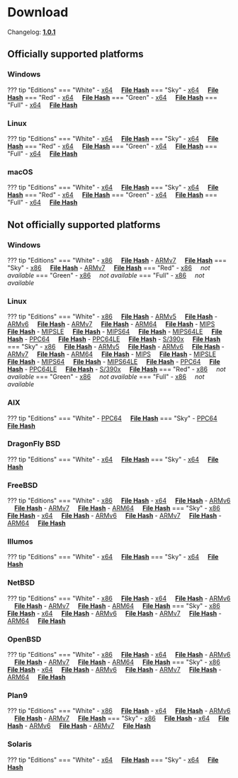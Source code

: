 # Download

Changelog: [**1.0.1**](../Changelog.md#101-_-august-06-2020)

## Officially supported platforms

### Windows

??? tip "Editions"
    === "White"
        - [x64](/dl/1.0.1/white/windows/dixer_amd64.exe) &nbsp;&nbsp;&nbsp; **<a href="/dl/1.0.1/white/windows/dixer_amd64_checksum.txt" target="_blank">File Hash</a>**
    === "Sky"
        - [x64](/dl/1.0.1/sky/windows/dixer_amd64.exe) &nbsp;&nbsp;&nbsp; **<a href="/dl/1.0.1/sky/windows/dixer_amd64_checksum.txt" target="_blank">File Hash</a>**
    === "Red"
        - [x64](/dl/1.0.1/red/windows/dixer_amd64.exe) &nbsp;&nbsp;&nbsp; **<a href="/dl/1.0.1/red/windows/dixer_amd64_checksum.txt" target="_blank">File Hash</a>**
    === "Green"
        - [x64](/dl/1.0.1/green/windows/dixer_amd64.exe) &nbsp;&nbsp;&nbsp; **<a href="/dl/1.0.1/green/windows/dixer_amd64_checksum.txt" target="_blank">File Hash</a>**
    === "Full"
        - [x64](/dl/1.0.1/full/windows/dixer_amd64.exe) &nbsp;&nbsp;&nbsp; **<a href="/dl/1.0.1/full/windows/dixer_amd64_checksum.txt" target="_blank">File Hash</a>**

### Linux

??? tip "Editions"
    === "White"
        - [x64](/dl/1.0.1/white/linux/dixer_amd64) &nbsp;&nbsp;&nbsp; **<a href="/dl/1.0.1/white/linux/dixer_amd64_checksum.txt" target="_blank">File Hash</a>**
    === "Sky"
        - [x64](/dl/1.0.1/sky/linux/dixer_amd64) &nbsp;&nbsp;&nbsp; **<a href="/dl/1.0.1/sky/linux/dixer_amd64_checksum.txt" target="_blank">File Hash</a>**
    === "Red"
        - [x64](/dl/1.0.1/red/linux/dixer_amd64) &nbsp;&nbsp;&nbsp; **<a href="/dl/1.0.1/red/linux/dixer_amd64_checksum.txt" target="_blank">File Hash</a>**
    === "Green"
        - [x64](/dl/1.0.1/green/linux/dixer_amd64) &nbsp;&nbsp;&nbsp; **<a href="/dl/1.0.1/green/linux/dixer_amd64_checksum.txt" target="_blank">File Hash</a>**
    === "Full"
        - [x64](/dl/1.0.1/full/linux/dixer_amd64) &nbsp;&nbsp;&nbsp; **<a href="/dl/1.0.1/full/linux/dixer_amd64_checksum.txt" target="_blank">File Hash</a>**

### macOS

??? tip "Editions"
    === "White"
        - [x64](/dl/1.0.1/white/darwin/dixer_amd64) &nbsp;&nbsp;&nbsp; **<a href="/dl/1.0.1/white/darwin/dixer_amd64_checksum.txt" target="_blank">File Hash</a>**
    === "Sky"
        - [x64](/dl/1.0.1/sky/darwin/dixer_amd64) &nbsp;&nbsp;&nbsp; **<a href="/dl/1.0.1/sky/darwin/dixer_amd64_checksum.txt" target="_blank">File Hash</a>**
    === "Red"
        - [x64](/dl/1.0.1/red/darwin/dixer_amd64) &nbsp;&nbsp;&nbsp; **<a href="/dl/1.0.1/red/darwin/dixer_amd64_checksum.txt" target="_blank">File Hash</a>**
    === "Green"
        - [x64](/dl/1.0.1/green/darwin/dixer_amd64) &nbsp;&nbsp;&nbsp; **<a href="/dl/1.0.1/green/darwin/dixer_amd64_checksum.txt" target="_blank">File Hash</a>**
    === "Full"
        - [x64](/dl/1.0.1/full/darwin/dixer_amd64) &nbsp;&nbsp;&nbsp; **<a href="/dl/1.0.1/full/darwin/dixer_amd64_checksum.txt" target="_blank">File Hash</a>**

## Not officially supported platforms

### Windows

??? tip "Editions"
    === "White"
        - [x86](/dl/1.0.1/white/windows/dixer_386.exe) &nbsp;&nbsp;&nbsp; **<a href="/dl/1.0.1/white/windows/dixer_386_checksum.txt" target="_blank">File Hash</a>**
        - [ARMv7](/dl/1.0.1/white/windows/dixer_armV7.exe) &nbsp;&nbsp;&nbsp; **<a href="/dl/1.0.1/white/windows/dixer_armV7_checksum.txt" target="_blank">File Hash</a>**
    === "Sky"
        - [x86](/dl/1.0.1/sky/windows/dixer_386.exe) &nbsp;&nbsp;&nbsp; **<a href="/dl/1.0.1/sky/windows/dixer_386_checksum.txt" target="_blank">File Hash</a>**
        - [ARMv7](/dl/1.0.1/white/windows/dixer_armV7.exe) &nbsp;&nbsp;&nbsp; **<a href="/dl/1.0.1/sky/windows/dixer_armV7_checksum.txt" target="_blank">File Hash</a>**
    === "Red"
        - [x86](/dl/1.0.1/red/windows/dixer_386.exe) &nbsp;&nbsp;&nbsp; *not available*
    === "Green"
        - [x86](/dl/1.0.1/green/windows/dixer_386.exe) &nbsp;&nbsp;&nbsp; *not available*
    === "Full"
        - [x86](/dl/1.0.1/full/windows/dixer_386.exe) &nbsp;&nbsp;&nbsp; *not available*

### Linux

??? tip "Editions"
    === "White"
        - [x86](/dl/1.0.1/white/linux/dixer_386) &nbsp;&nbsp;&nbsp; **<a href="/dl/1.0.1/white/linux/dixer_386_checksum.txt" target="_blank">File Hash</a>**
        - [ARMv5](/dl/1.0.1/white/linux/dixer_armV5) &nbsp;&nbsp;&nbsp; **<a href="/dl/1.0.1/white/linux/dixer_armV5_checksum.txt" target="_blank">File Hash</a>**
        - [ARMv6](/dl/1.0.1/white/linux/dixer_armV6) &nbsp;&nbsp;&nbsp; **<a href="/dl/1.0.1/white/linux/dixer_armV6_checksum.txt" target="_blank">File Hash</a>**
        - [ARMv7](/dl/1.0.1/white/linux/dixer_armV7) &nbsp;&nbsp;&nbsp; **<a href="/dl/1.0.1/white/linux/dixer_armV7_checksum.txt" target="_blank">File Hash</a>**
        - [ARM64](/dl/1.0.1/white/linux/dixer_arm64) &nbsp;&nbsp;&nbsp; **<a href="/dl/1.0.1/white/linux/dixer_arm64_checksum.txt" target="_blank">File Hash</a>**
        - [MIPS](/dl/1.0.1/white/linux/dixer_mips) &nbsp;&nbsp;&nbsp; **<a href="/dl/1.0.1/white/linux/dixer_mips_checksum.txt" target="_blank">File Hash</a>**
        - [MIPSLE](/dl/1.0.1/white/linux/dixer_mipsle) &nbsp;&nbsp;&nbsp; **<a href="/dl/1.0.1/white/linux/dixer_mipsle_checksum.txt" target="_blank">File Hash</a>**
        - [MIPS64](/dl/1.0.1/white/linux/dixer_mips64) &nbsp;&nbsp;&nbsp; **<a href="/dl/1.0.1/white/linux/dixer_mips64_checksum.txt" target="_blank">File Hash</a>**
        - [MIPS64LE](/dl/1.0.1/white/linux/dixer_mips64le) &nbsp;&nbsp;&nbsp; **<a href="/dl/1.0.1/white/linux/dixer_mips64le_checksum.txt" target="_blank">File Hash</a>**
        - [PPC64](/dl/1.0.1/white/linux/dixer_ppc64) &nbsp;&nbsp;&nbsp; **<a href="/dl/1.0.1/white/linux/dixer_ppc64_checksum.txt" target="_blank">File Hash</a>**
        - [PPC64LE](/dl/1.0.1/white/linux/dixer_ppc64le) &nbsp;&nbsp;&nbsp; **<a href="/dl/1.0.1/white/linux/dixer_ppc64le_checksum.txt" target="_blank">File Hash</a>**
        - [S/390x](/dl/1.0.1/white/linux/dixer_s390x) &nbsp;&nbsp;&nbsp; **<a href="/dl/1.0.1/white/linux/dixer_s390x_checksum.txt" target="_blank">File Hash</a>**
    === "Sky"
        - [x86](/dl/1.0.1/sky/linux/dixer_386) &nbsp;&nbsp;&nbsp; **<a href="/dl/1.0.1/sky/linux/dixer_386_checksum.txt" target="_blank">File Hash</a>**
        - [ARMv5](/dl/1.0.1/sky/linux/dixer_armV5) &nbsp;&nbsp;&nbsp; **<a href="/dl/1.0.1/sky/linux/dixer_armV5_checksum.txt" target="_blank">File Hash</a>**
        - [ARMv6](/dl/1.0.1/sky/linux/dixer_armV6) &nbsp;&nbsp;&nbsp; **<a href="/dl/1.0.1/sky/linux/dixer_armV6_checksum.txt" target="_blank">File Hash</a>**
        - [ARMv7](/dl/1.0.1/sky/linux/dixer_armV7) &nbsp;&nbsp;&nbsp; **<a href="/dl/1.0.1/sky/linux/dixer_armV7_checksum.txt" target="_blank">File Hash</a>**
        - [ARM64](/dl/1.0.1/sky/linux/dixer_arm64) &nbsp;&nbsp;&nbsp; **<a href="/dl/1.0.1/sky/linux/dixer_arm64_checksum.txt" target="_blank">File Hash</a>**
        - [MIPS](/dl/1.0.1/sky/linux/dixer_mips) &nbsp;&nbsp;&nbsp; **<a href="/dl/1.0.1/sky/linux/dixer_mips_checksum.txt" target="_blank">File Hash</a>**
        - [MIPSLE](/dl/1.0.1/sky/linux/dixer_mipsle) &nbsp;&nbsp;&nbsp; **<a href="/dl/1.0.1/sky/linux/dixer_mipsle_checksum.txt" target="_blank">File Hash</a>**
        - [MIPS64](/dl/1.0.1/sky/linux/dixer_mips64) &nbsp;&nbsp;&nbsp; **<a href="/dl/1.0.1/sky/linux/dixer_mips64_checksum.txt" target="_blank">File Hash</a>**
        - [MIPS64LE](/dl/1.0.1/sky/linux/dixer_mips64le) &nbsp;&nbsp;&nbsp; **<a href="/dl/1.0.1/sky/linux/dixer_mips64le_checksum.txt" target="_blank">File Hash</a>**
        - [PPC64](/dl/1.0.1/sky/linux/dixer_ppc64) &nbsp;&nbsp;&nbsp; **<a href="/dl/1.0.1/sky/linux/dixer_ppc64_checksum.txt" target="_blank">File Hash</a>**
        - [PPC64LE](/dl/1.0.1/sky/linux/dixer_ppc64le) &nbsp;&nbsp;&nbsp; **<a href="/dl/1.0.1/sky/linux/dixer_ppc64le_checksum.txt" target="_blank">File Hash</a>**
        - [S/390x](/dl/1.0.1/sky/linux/dixer_s390x) &nbsp;&nbsp;&nbsp; **<a href="/dl/1.0.1/sky/linux/dixer_s390x_checksum.txt" target="_blank">File Hash</a>**
    === "Red"
        - [x86](/dl/1.0.1/red/linux/dixer_386) &nbsp;&nbsp;&nbsp; *not available*
    === "Green"
        - [x86](/dl/1.0.1/green/linux/dixer_386) &nbsp;&nbsp;&nbsp; *not available*
    === "Full"
        - [x86](/dl/1.0.1/full/linux/dixer_386) &nbsp;&nbsp;&nbsp; *not available*

### AIX

??? tip "Editions"
    === "White"
        - [PPC64](/dl/1.0.1/white/aix/dixer_ppc64) &nbsp;&nbsp;&nbsp; **<a href="/dl/1.0.1/white/aix/dixer_ppc64_checksum.txt" target="_blank">File Hash</a>**
    === "Sky"
        - [PPC64](/dl/1.0.1/sky/aix/dixer_ppc64) &nbsp;&nbsp;&nbsp; **<a href="/dl/1.0.1/sky/aix/dixer_ppc64_checksum.txt" target="_blank">File Hash</a>**

### DragonFly BSD

??? tip "Editions"
    === "White"
        - [x64](/dl/1.0.1/white/dragonfly/dixer_amd64) &nbsp;&nbsp;&nbsp; **<a href="/dl/1.0.1/white/dragonfly/dixer_amd64_checksum.txt" target="_blank">File Hash</a>**
    === "Sky"
        - [x64](/dl/1.0.1/sky/dragonfly/dixer_amd64) &nbsp;&nbsp;&nbsp; **<a href="/dl/1.0.1/sky/dragonfly/dixer_amd64_checksum.txt" target="_blank">File Hash</a>**

### FreeBSD

??? tip "Editions"
    === "White"
        - [x86](/dl/1.0.1/white/freebsd/dixer_386) &nbsp;&nbsp;&nbsp; **<a href="/dl/1.0.1/white/freebsd/dixer_386_checksum.txt" target="_blank">File Hash</a>**
        - [x64](/dl/1.0.1/white/freebsd/dixer_amd64) &nbsp;&nbsp;&nbsp; **<a href="/dl/1.0.1/white/freebsd/dixer_amd64_checksum.txt" target="_blank">File Hash</a>**
        - [ARMv6](/dl/1.0.1/white/freebsd/dixer_armV6) &nbsp;&nbsp;&nbsp; **<a href="/dl/1.0.1/white/freebsd/dixer_armV6_checksum.txt" target="_blank">File Hash</a>**
        - [ARMv7](/dl/1.0.1/white/freebsd/dixer_armV7) &nbsp;&nbsp;&nbsp; **<a href="/dl/1.0.1/white/freebsd/dixer_armV7_checksum.txt" target="_blank">File Hash</a>**
        - [ARM64](/dl/1.0.1/white/freebsd/dixer_arm64) &nbsp;&nbsp;&nbsp; **<a href="/dl/1.0.1/white/freebsd/dixer_arm64_checksum.txt" target="_blank">File Hash</a>**
    === "Sky"
        - [x86](/dl/1.0.1/sky/freebsd/dixer_386) &nbsp;&nbsp;&nbsp; **<a href="/dl/1.0.1/sky/freebsd/dixer_386_checksum.txt" target="_blank">File Hash</a>**
        - [x64](/dl/1.0.1/sky/freebsd/dixer_amd64) &nbsp;&nbsp;&nbsp; **<a href="/dl/1.0.1/sky/freebsd/dixer_amd64_checksum.txt" target="_blank">File Hash</a>**
        - [ARMv6](/dl/1.0.1/sky/freebsd/dixer_armV6) &nbsp;&nbsp;&nbsp; **<a href="/dl/1.0.1/sky/freebsd/dixer_armV6_checksum.txt" target="_blank">File Hash</a>**
        - [ARMv7](/dl/1.0.1/sky/freebsd/dixer_armV7) &nbsp;&nbsp;&nbsp; **<a href="/dl/1.0.1/sky/freebsd/dixer_armV7_checksum.txt" target="_blank">File Hash</a>**
        - [ARM64](/dl/1.0.1/sky/freebsd/dixer_arm64) &nbsp;&nbsp;&nbsp; **<a href="/dl/1.0.1/sky/freebsd/dixer_arm64_checksum.txt" target="_blank">File Hash</a>**

### Illumos

??? tip "Editions"
    === "White"
        - [x64](/dl/1.0.1/white/illumos/dixer_amd64) &nbsp;&nbsp;&nbsp; **<a href="/dl/1.0.1/white/illumos/dixer_amd64_checksum.txt" target="_blank">File Hash</a>**
    === "Sky"
        - [x64](/dl/1.0.1/sky/illumos/dixer_amd64) &nbsp;&nbsp;&nbsp; **<a href="/dl/1.0.1/sky/illumos/dixer_amd64_checksum.txt" target="_blank">File Hash</a>**

### NetBSD

??? tip "Editions"
    === "White"
        - [x86](/dl/1.0.1/white/netbsd/dixer_386) &nbsp;&nbsp;&nbsp; **<a href="/dl/1.0.1/white/netbsd/dixer_386_checksum.txt" target="_blank">File Hash</a>**
        - [x64](/dl/1.0.1/white/netbsd/dixer_amd64) &nbsp;&nbsp;&nbsp; **<a href="/dl/1.0.1/white/netbsd/dixer_amd64_checksum.txt" target="_blank">File Hash</a>**
        - [ARMv6](/dl/1.0.1/white/netbsd/dixer_armV6) &nbsp;&nbsp;&nbsp; **<a href="/dl/1.0.1/white/netbsd/dixer_armV6_checksum.txt" target="_blank">File Hash</a>**
        - [ARMv7](/dl/1.0.1/white/netbsd/dixer_armV7) &nbsp;&nbsp;&nbsp; **<a href="/dl/1.0.1/white/netbsd/dixer_armV7_checksum.txt" target="_blank">File Hash</a>**
        - [ARM64](/dl/1.0.1/white/netbsd/dixer_arm64) &nbsp;&nbsp;&nbsp; **<a href="/dl/1.0.1/white/netbsd/dixer_arm64_checksum.txt" target="_blank">File Hash</a>**
    === "Sky"
        - [x86](/dl/1.0.1/sky/netbsd/dixer_386) &nbsp;&nbsp;&nbsp; **<a href="/dl/1.0.1/sky/netbsd/dixer_386_checksum.txt" target="_blank">File Hash</a>**
        - [x64](/dl/1.0.1/sky/netbsd/dixer_amd64) &nbsp;&nbsp;&nbsp; **<a href="/dl/1.0.1/sky/netbsd/dixer_amd64_checksum.txt" target="_blank">File Hash</a>**
        - [ARMv6](/dl/1.0.1/sky/netbsd/dixer_armV6) &nbsp;&nbsp;&nbsp; **<a href="/dl/1.0.1/sky/netbsd/dixer_armV6_checksum.txt" target="_blank">File Hash</a>**
        - [ARMv7](/dl/1.0.1/sky/netbsd/dixer_armV7) &nbsp;&nbsp;&nbsp; **<a href="/dl/1.0.1/sky/netbsd/dixer_armV7_checksum.txt" target="_blank">File Hash</a>**
        - [ARM64](/dl/1.0.1/sky/netbsd/dixer_arm64) &nbsp;&nbsp;&nbsp; **<a href="/dl/1.0.1/sky/netbsd/dixer_arm64_checksum.txt" target="_blank">File Hash</a>**

### OpenBSD

??? tip "Editions"
    === "White"
        - [x86](/dl/1.0.1/white/openbsd/dixer_386) &nbsp;&nbsp;&nbsp; **<a href="/dl/1.0.1/white/openbsd/dixer_386_checksum.txt" target="_blank">File Hash</a>**
        - [x64](/dl/1.0.1/white/openbsd/dixer_amd64) &nbsp;&nbsp;&nbsp; **<a href="/dl/1.0.1/white/openbsd/dixer_amd64_checksum.txt" target="_blank">File Hash</a>**
        - [ARMv6](/dl/1.0.1/white/openbsd/dixer_armV6) &nbsp;&nbsp;&nbsp; **<a href="/dl/1.0.1/white/openbsd/dixer_armV6_checksum.txt" target="_blank">File Hash</a>**
        - [ARMv7](/dl/1.0.1/white/openbsd/dixer_armV7) &nbsp;&nbsp;&nbsp; **<a href="/dl/1.0.1/white/openbsd/dixer_armV7_checksum.txt" target="_blank">File Hash</a>**
        - [ARM64](/dl/1.0.1/white/openbsd/dixer_arm64) &nbsp;&nbsp;&nbsp; **<a href="/dl/1.0.1/white/openbsd/dixer_arm64_checksum.txt" target="_blank">File Hash</a>**
    === "Sky"
        - [x86](/dl/1.0.1/sky/openbsd/dixer_386) &nbsp;&nbsp;&nbsp; **<a href="/dl/1.0.1/sky/openbsd/dixer_386_checksum.txt" target="_blank">File Hash</a>**
        - [x64](/dl/1.0.1/sky/openbsd/dixer_amd64) &nbsp;&nbsp;&nbsp; **<a href="/dl/1.0.1/sky/openbsd/dixer_amd64_checksum.txt" target="_blank">File Hash</a>**
        - [ARMv6](/dl/1.0.1/sky/openbsd/dixer_armV6) &nbsp;&nbsp;&nbsp; **<a href="/dl/1.0.1/sky/openbsd/dixer_armV6_checksum.txt" target="_blank">File Hash</a>**
        - [ARMv7](/dl/1.0.1/sky/openbsd/dixer_armV7) &nbsp;&nbsp;&nbsp; **<a href="/dl/1.0.1/sky/openbsd/dixer_armV7_checksum.txt" target="_blank">File Hash</a>**
        - [ARM64](/dl/1.0.1/sky/openbsd/dixer_arm64) &nbsp;&nbsp;&nbsp; **<a href="/dl/1.0.1/sky/openbsd/dixer_arm64_checksum.txt" target="_blank">File Hash</a>**

### Plan9

??? tip "Editions"
    === "White"
        - [x86](/dl/1.0.1/white/plan9/dixer_386) &nbsp;&nbsp;&nbsp; **<a href="/dl/1.0.1/white/plan9/dixer_386_checksum.txt" target="_blank">File Hash</a>**
        - [x64](/dl/1.0.1/white/plan9/dixer_amd64) &nbsp;&nbsp;&nbsp; **<a href="/dl/1.0.1/white/plan9/dixer_amd64_checksum.txt" target="_blank">File Hash</a>**
        - [ARMv6](/dl/1.0.1/white/plan9/dixer_armV6) &nbsp;&nbsp;&nbsp; **<a href="/dl/1.0.1/white/plan9/dixer_armV6_checksum.txt" target="_blank">File Hash</a>**
        - [ARMv7](/dl/1.0.1/white/plan9/dixer_armV7) &nbsp;&nbsp;&nbsp; **<a href="/dl/1.0.1/white/plan9/dixer_armV7_checksum.txt" target="_blank">File Hash</a>**
    === "Sky"
        - [x86](/dl/1.0.1/sky/plan9/dixer_386) &nbsp;&nbsp;&nbsp; **<a href="/dl/1.0.1/sky/plan9/dixer_386_checksum.txt" target="_blank">File Hash</a>**
        - [x64](/dl/1.0.1/sky/plan9/dixer_amd64) &nbsp;&nbsp;&nbsp; **<a href="/dl/1.0.1/sky/plan9/dixer_amd64_checksum.txt" target="_blank">File Hash</a>**
        - [ARMv6](/dl/1.0.1/sky/plan9/dixer_armV6) &nbsp;&nbsp;&nbsp; **<a href="/dl/1.0.1/sky/plan9/dixer_armV6_checksum.txt" target="_blank">File Hash</a>**
        - [ARMv7](/dl/1.0.1/sky/plan9/dixer_armV7) &nbsp;&nbsp;&nbsp; **<a href="/dl/1.0.1/sky/plan9/dixer_armV7_checksum.txt" target="_blank">File Hash</a>**

### Solaris

??? tip "Editions"
    === "White"
        - [x64](/dl/1.0.1/white/solaris/dixer_amd64) &nbsp;&nbsp;&nbsp; **<a href="/dl/1.0.1/white/solaris/dixer_amd64_checksum.txt" target="_blank">File Hash</a>**
    === "Sky"
        - [x64](/dl/1.0.1/sky/solaris/dixer_amd64) &nbsp;&nbsp;&nbsp; **<a href="/dl/1.0.1/sky/solaris/dixer_amd64_checksum.txt" target="_blank">File Hash</a>**
